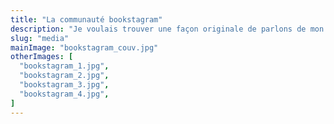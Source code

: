 ```yaml
---
title: "La communauté bookstagram"
description: "Je voulais trouver une façon originale de parlons de mon compte \"finchisreading\" sur mes autres réseaux sociaux (notamment Linkedin) et j'ai eu l'idée de présenter la communauté \"Bookstagram\", ce à quoi ce terme correspond et pourquoi j'en fais complètement partie. C'était une façon pour moi de partager ce projet personnel mais professionnalisant."
slug: "media"
mainImage: "bookstagram_couv.jpg"
otherImages: [
  "bookstagram_1.jpg",
  "bookstagram_2.jpg",
  "bookstagram_3.jpg",
  "bookstagram_4.jpg",
]
---
```

